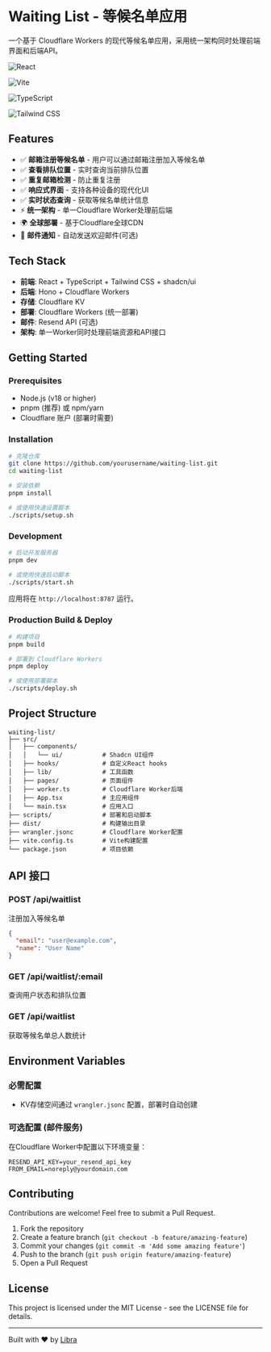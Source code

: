 # Waiting List - 等候名单应用

一个基于 Cloudflare Workers 的现代等候名单应用，采用统一架构同时处理前端界面和后端API。

![React](https://img.shields.io/badge/React-20232A?style=for-the-badge&logo=react&logoColor=61DAFB)

![Vite](https://img.shields.io/badge/Vite-B73BFE?style=for-the-badge&logo=vite&logoColor=FFD62E)

![TypeScript](https://img.shields.io/badge/TypeScript-007ACC?style=for-the-badge&logo=typescript&logoColor=white)

![Tailwind CSS](https://img.shields.io/badge/Tailwind_CSS-38B2AC?style=for-the-badge&logo=tailwind-css&logoColor=white)

## Features

- ✅ **邮箱注册等候名单** - 用户可以通过邮箱注册加入等候名单
- ✅ **查看排队位置** - 实时查询当前排队位置
- ✅ **重复邮箱检测** - 防止重复注册
- ✅ **响应式界面** - 支持各种设备的现代化UI
- ✅ **实时状态查询** - 获取等候名单统计信息
- ⚡️ **统一架构** - 单一Cloudflare Worker处理前后端
- 🌍 **全球部署** - 基于Cloudflare全球CDN
- 📧 **邮件通知** - 自动发送欢迎邮件(可选)

## Tech Stack

- **前端**: React + TypeScript + Tailwind CSS + shadcn/ui
- **后端**: Hono + Cloudflare Workers
- **存储**: Cloudflare KV
- **部署**: Cloudflare Workers (统一部署)
- **邮件**: Resend API (可选)
- **架构**: 单一Worker同时处理前端资源和API接口

## Getting Started

### Prerequisites

- Node.js (v18 or higher)
- pnpm (推荐) 或 npm/yarn
- Cloudflare 账户 (部署时需要)

### Installation

```bash
# 克隆仓库
git clone https://github.com/yourusername/waiting-list.git
cd waiting-list

# 安装依赖
pnpm install

# 或使用快速设置脚本
./scripts/setup.sh
```

### Development

```bash
# 启动开发服务器
pnpm dev

# 或使用快速启动脚本
./scripts/start.sh
```

应用将在 `http://localhost:8787` 运行。

### Production Build & Deploy

```bash
# 构建项目
pnpm build

# 部署到 Cloudflare Workers
pnpm deploy

# 或使用部署脚本
./scripts/deploy.sh
```

## Project Structure

```
waiting-list/
├── src/
│   ├── components/
│   │   └── ui/           # Shadcn UI组件
│   ├── hooks/            # 自定义React hooks
│   ├── lib/              # 工具函数
│   ├── pages/            # 页面组件
│   ├── worker.ts         # Cloudflare Worker后端
│   ├── App.tsx           # 主应用组件
│   └── main.tsx          # 应用入口
├── scripts/              # 部署和启动脚本
├── dist/                 # 构建输出目录
├── wrangler.jsonc        # Cloudflare Worker配置
├── vite.config.ts        # Vite构建配置
└── package.json          # 项目依赖
```

## API 接口

### POST /api/waitlist
注册加入等候名单
```json
{
  "email": "user@example.com",
  "name": "User Name"
}
```

### GET /api/waitlist/:email
查询用户状态和排队位置

### GET /api/waitlist
获取等候名单总人数统计

## Environment Variables

### 必需配置
- KV存储空间通过 `wrangler.jsonc` 配置，部署时自动创建

### 可选配置 (邮件服务)
在Cloudflare Worker中配置以下环境变量：
```
RESEND_API_KEY=your_resend_api_key
FROM_EMAIL=noreply@yourdomain.com
```

## Contributing

Contributions are welcome! Feel free to submit a Pull Request.

1. Fork the repository
2. Create a feature branch (`git checkout -b feature/amazing-feature`)
3. Commit your changes (`git commit -m 'Add some amazing feature'`)
4. Push to the branch (`git push origin feature/amazing-feature`)
5. Open a Pull Request

## License

This project is licensed under the MIT License - see the LICENSE file for details.

---

Built with ❤️ by [Libra](https://libra.dev)